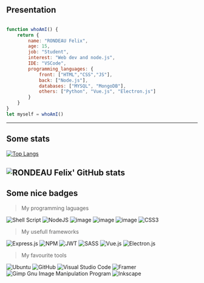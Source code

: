 ## Presentation

```js

function whoAmI() {
    return {
        name: "RONDEAU Felix",
        age: 15,
        job: "Student",
        interest: "Web dev and node.js",
        IDE: "VSCode",
        programming_languages: {
            front: ["HTML","CSS","JS"],
            back: ["Node.js"],
            databases: ["MYSQL", "MongoDB"],
            others: ["Python", "Vue.js", "Electron.js"]
        }
    }
}
let myself = whoAmI()
```

---

## Some stats

[![Top Langs](https://github-readme-stats.vercel.app/api/top-langs/?username=xil-f-dev&layout=compact&theme=dark&title_color=blue&locale=en&show_icons=true)](https://github.com/anuraghazra/github-readme-stats)

## ![RONDEAU Felix' GitHub stats](https://github-readme-stats.vercel.app/api?username=xil-f-dev&show_icons=true&theme=radical)

## Some nice badges

> My programming laguages

![Shell Script](https://img.shields.io/badge/shell_script-%23121011.svg?style=for-the-badge&logo=gnu-bash&logoColor=white) ![NodeJS](https://img.shields.io/badge/node.js-6DA55F?style=for-the-badge&logo=node.js&logoColor=white) ![image](https://user-images.githubusercontent.com/69500496/131243616-8cb5d5b6-69b2-404f-b3b6-37b3cba1aa13.png) ![image](https://user-images.githubusercontent.com/69500496/131243611-cd106e78-2372-423d-8154-39d0fefb41c1.png) ![image](https://user-images.githubusercontent.com/69500496/131243599-17e61131-6a90-4a25-ac10-2c39e511b593.png) ![CSS3](https://img.shields.io/badge/css3-%231572B6.svg?style=for-the-badge&logo=css3&logoColor=white)

> My usefull frameworks

![Express.js](https://img.shields.io/badge/express.js-%23404d59.svg?style=for-the-badge&logo=express&logoColor=%2361DAFB) ![NPM](https://img.shields.io/badge/NPM-%23000000.svg?style=for-the-badge&logo=npm&logoColor=white) ![JWT](https://img.shields.io/badge/JWT-black?style=for-the-badge&logo=JSON%20web%20tokens) ![SASS](https://img.shields.io/badge/SASS-hotpink.svg?style=for-the-badge&logo=SASS&logoColor=white) ![Vue.js](https://img.shields.io/badge/vuejs-%2335495e.svg?style=for-the-badge&logo=vuedotjs&logoColor=%234FC08D) ![Electron.js](https://img.shields.io/badge/Electron-191970?style=for-the-badge&logo=Electron&logoColor=white)

> My favourite tools

![Ubuntu](https://img.shields.io/badge/Ubuntu-E95420?style=for-the-badge&logo=ubuntu&logoColor=white) ![GitHub](https://img.shields.io/badge/github-%23121011.svg?style=for-the-badge&logo=github&logoColor=white) ![Visual Studio Code](https://img.shields.io/badge/Visual%20Studio%20Code-0078d7.svg?style=for-the-badge&logo=visual-studio-code&logoColor=white) ![Framer](https://img.shields.io/badge/Framer-black?style=for-the-badge&logo=framer&logoColor=blue) ![Gimp Gnu Image Manipulation Program](https://img.shields.io/badge/Gimp-657D8B?style=for-the-badge&logo=gimp&logoColor=FFFFFF) ![Inkscape](https://img.shields.io/badge/Inkscape-e0e0e0?style=for-the-badge&logo=inkscape&logoColor=080A13)
